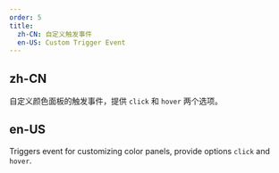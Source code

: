 ```yaml
---
order: 5
title:
  zh-CN: 自定义触发事件
  en-US: Custom Trigger Event
---
```


## zh-CN

自定义颜色面板的触发事件，提供 `click` 和 `hover` 两个选项。

## en-US

Triggers event for customizing color panels, provide options `click` and `hover`.